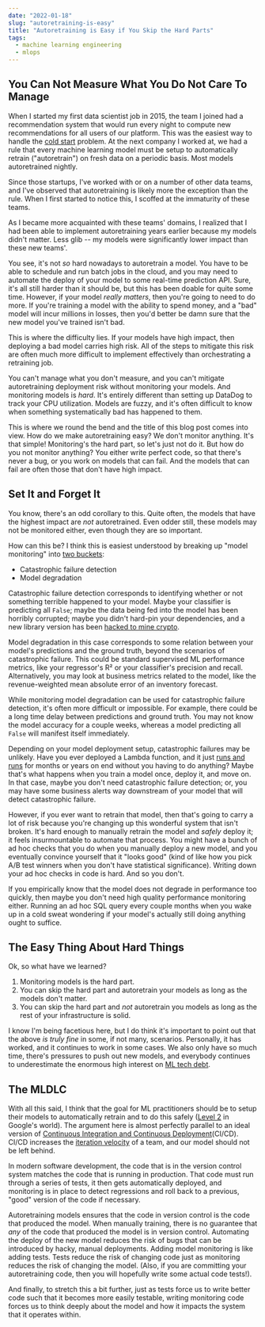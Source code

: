```yaml
---
date: "2022-01-18"
slug: "autoretraining-is-easy"
title: "Autoretraining is Easy if You Skip the Hard Parts"
tags:
  - machine learning engineering
  - mlops
---
```


## You Can Not Measure What You Do Not Care To Manage

When I started my first data scientist job in 2015, the team I joined had a recommendation system that would run every night to compute new recommendations for all users of our platform. This was the easiest way to handle the [cold start](https://en.wikipedia.org/wiki/Cold_start_(recommender_systems)) problem. At the next company I worked at, we had a rule that every machine learning model must be setup to automatically retrain ("autoretrain") on fresh data on a periodic basis. Most models autoretrained nightly.

Since those startups, I've worked with or on a number of other data teams, and I've observed that autoretraining is likely more the exception than the rule. When I first started to notice this, I scoffed at the immaturity of these teams. 

As I became more acquainted with these teams' domains, I realized that I had been able to implement autoretraining years earlier because my models didn't matter. Less glib -- my models were significantly lower impact than these new teams'. 

You see, it's not _so_ hard nowadays to autoretrain a model. You have to be able to schedule and run batch jobs in the cloud, and you may need to automate the deploy of your model to some real-time prediction API. Sure, it's all still harder than it should be, but this has been doable for quite some time. However, if your model _really matters_, then you're going to need to do more. If you're training a model with the ability to spend money, and a "bad" model will incur millions in losses, then you'd better be damn sure that the new model you've trained isn't bad. 

This is where the difficulty lies. If your models have high impact, then deploying a bad model carries high risk. All of the steps to mitigate this risk are often much more difficult to implement effectively than orchestrating a retraining job.

You can't manage what you don't measure, and you can't mitigate autoretraining deployment risk without monitoring your models. And monitoring models is _hard_. It's entirely different than setting up DataDog to track your CPU utilization. Models are fuzzy, and it's often difficult to know when something systematically bad has happened to them.

This is where we round the bend and the title of this blog post comes into view. How do we make autoretraining easy? We don't monitor anything. It's that simple! Monitoring's the hard part, so let's just not do it. But how do you not monitor anything? You either write perfect code, so that there's never a bug, or you work on models that can fail. And the models that can fail are often those that don't have high impact.

## Set It and Forget It

You know, there's an odd corollary to this. Quite often, the models that have the highest impact are _not_ autoretrained. Even odder still, these models may not be monitored either, even though they are so important.

How can this be? I think this is easiest understood by breaking up "model monitoring" into [two buckets](https://twitter.com/eprosenthal/status/1465712671517458433):

- Catastrophic failure detection
- Model degradation

Catastrophic failure detection corresponds to identifying whether or not something terrible happened to your model. Maybe your classifier is predicting all `False`; maybe the data being fed into the model has been horribly corrupted; maybe you didn't hard-pin your dependencies, and a new library version has been [hacked to mine crypto](https://thehackernews.com/2021/10/popular-npm-package-hijacked-to-publish.html).

Model degradation in this case corresponds to some relation between your model's predictions and the ground truth, beyond the scenarios of catastrophic failure. This could be standard supervised ML performance metrics, like your regressor's R² or your classifier's precision and recall. Alternatively, you may look at business metrics related to the model, like the revenue-weighted mean absolute error of an inventory forecast.

While monitoring model degradation can be used for catastrophic failure detection, it's often more difficult or impossible. For example, there could be a long time delay between predictions and ground truth. You may not know the model accuracy for a couple weeks, whereas a model predicting all `False` will manifest itself immediately. 

Depending on your model deployment setup, catastrophic failures may be unlikely. Have you ever deployed a Lambda function, and it just [runs and runs](https://github.com/EthanRosenthal/citi-bikecaster) for months or years on end without you having to do anything? Maybe that's what happens when you train a model once, deploy it, and move on. In that case, maybe you don't need catastrophic failure detection; or, you may have some business alerts way downstream of your model that will detect catastrophic failure.

However, if you ever want to retrain that model, then that's going to carry a lot of risk because you're changing up this wonderful system that isn't broken. It's hard enough to manually retrain the model and _safely_ deploy it; it feels insurmountable to automate that process. You might have a bunch of ad hoc checks that you do when you manually deploy a new model, and you eventually convince yourself that it "looks good" (kind of like how you pick A/B test winners when you don't have statistical significance). Writing down your ad hoc checks in code is hard. And so you don't. 

If you empirically know that the model does not degrade in performance too quickly, then maybe you don't need high quality performance monitoring either. Running an ad hoc SQL query every couple months when you wake up in a cold sweat wondering if your model's actually still doing anything ought to suffice.

## The Easy Thing About Hard Things

Ok, so what have we learned? 

1. Monitoring models is the hard part.
1. You can skip the hard part and autoretrain your models as long as the models don't matter.
1. You can skip the hard part and _not_ autoretrain you models as long as the rest of your infrastructure is solid.

I know I'm being facetious here, but I do think it's important to point out that the above _is truly fine_ in some, if not many, scenarios. Personally, it has worked, and it continues to work in some cases. We also only have so much time, there's pressures to push out new models, and everybody continues to underestimate the enormous high interest on [ML tech debt](https://papers.nips.cc/paper/2015/hash/86df7dcfd896fcaf2674f757a2463eba-Abstract.html). 

## The MLDLC

With all this said, I think that the goal for ML practitioners should be to setup their models to automatically retrain and to do this safely ([Level 2](https://cloud.google.com/architecture/mlops-continuous-delivery-and-automation-pipelines-in-machine-learning) in Google's world). The argument here is almost perfectly parallel to an ideal version of [Continuous Integration and Continuous Deployment](https://en.wikipedia.org/wiki/CI/CD)(CI/CD). CI/CD increases the [iteration velocity](https://erikbern.com/2017/07/06/optimizing-for-iteration-speed.html) of a team, and our model should not be left behind.

In modern software development, the code that is in the version control system matches the code that is running in production. That code must run through a series of tests, it then gets automatically deployed, and monitoring is in place to detect regressions and roll back to a previous, "good" version of the code if necessary.

Autoretraining models ensures that the code in version control is the code that produced the model. When manually training, there is no guarantee that _any_ of the code that produced the model is in version control. Automating the deploy of the new model reduces the risk of bugs that can be introduced by hacky, manual deployments. Adding model monitoring is like adding tests. Tests reduce the risk of changing code just as monitoring reduces the risk of changing the model. (Also, if you are committing your autoretraining code, then you will hopefully write some actual code tests!).

And finally, to stretch this a bit further, just as tests force us to write better code such that it becomes more easily testable, writing monitoring code forces us to think deeply about the model and how it impacts the system that it operates within.
